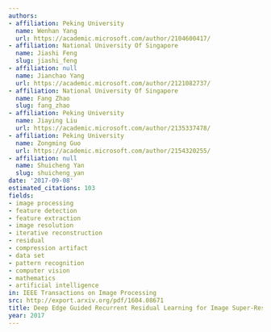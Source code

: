 ```yaml
---
authors:
- affiliation: Peking University
  name: Wenhan Yang
  url: https://academic.microsoft.com/author/2104600417/
- affiliation: National University Of Singapore
  name: Jiashi Feng
  slug: jiashi_feng
- affiliation: null
  name: Jianchao Yang
  url: https://academic.microsoft.com/author/2121082737/
- affiliation: National University Of Singapore
  name: Fang Zhao
  slug: fang_zhao
- affiliation: Peking University
  name: Jiaying Liu
  url: https://academic.microsoft.com/author/2135337478/
- affiliation: Peking University
  name: Zongming Guo
  url: https://academic.microsoft.com/author/2154320255/
- affiliation: null
  name: Shuicheng Yan
  slug: shuicheng_yan
date: '2017-09-08'
estimated_citations: 103
fields:
- image processing
- feature detection
- feature extraction
- image resolution
- iterative reconstruction
- residual
- compression artifact
- data set
- pattern recognition
- computer vision
- mathematics
- artificial intelligence
in: IEEE Transactions on Image Processing
src: http://export.arxiv.org/pdf/1604.08671
title: Deep Edge Guided Recurrent Residual Learning for Image Super-Resolution
year: 2017
---
```

